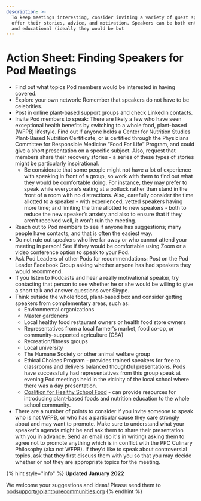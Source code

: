 ```yaml
---
description: >-
  To keep meetings interesting, consider inviting a variety of guest speakers to
  offer their stories, advice, and motivation. Speakers can be both entertaining
  and educational (ideally they would be bot
---
```


# Action Sheet: Finding Speakers for Pod Meetings

* Find out what topics Pod members would be interested in having covered.
* Explore your own network: Remember that speakers do not have to be celebrities.
* Post in online plant-based support groups and check LinkedIn contacts.
* Invite Pod members to speak: There are likely a few who have seen exceptional health benefits by switching to a whole food, plant-based (WFPB) lifestyle. Find out if anyone holds a Center for Nutrition Studies Plant-Based Nutrition Certificate, or is certified through the Physicians Committee for Responsible Medicine “Food For Life” Program, and could give a short presentation on a specific subject. Also, request that members share their recovery stories - a series of these types of stories might be particularly inspirational.
  * Be considerate that some people might not have a lot of experience with speaking in front of a group, so work with them to find out what they would be comfortable doing. For instance, they may prefer to speak while everyone’s eating at a potluck rather than stand in the front of a room with no distractions. Also, carefully consider the time allotted to a speaker - with experienced, vetted speakers having more time; and limiting the time allotted to new speakers - both to reduce the new speaker’s anxiety and also to ensure that if they aren’t received well, it won’t ruin the meeting.
* Reach out to Pod members to see if anyone has suggestions; many people have contacts, and that is often the easiest way.
* Do not rule out speakers who live far away or who cannot attend your meeting in person! See if they would be comfortable using Zoom or a video conference option to speak to your Pod.&#x20;
* Ask Pod Leaders of other Pods for recommendations: Post on the Pod Leader Facebook Group asking whether anyone has had speakers they would recommend.
* If you listen to Podcasts and hear a really motivational speaker, try contacting that person to see whether he or she would be willing to give a short talk and answer questions over Skype.
* Think outside the whole food, plant-based box and consider getting speakers from complementary areas, such as:&#x20;
  * Environmental organizations
  * Master gardeners
  * Local healthy food restaurant owners or health food store owners
  * Representatives from a local farmer's market, food co-op, or community-supported agriculture (CSA)
  * Recreation/fitness groups
  * Local university
  * The Humane Society or other animal welfare group
  * Ethical Choices Program - provides trained speakers for free to classrooms and delivers balanced thoughtful presentations. Pods have successfully had representatives from this group speak at evening Pod meetings held in the vicinity of the local school where there was a day presentation.
  * [Coalition for Healthy School Food](https://healthyschoolfood.org/wp/) - can provide resources for introducing plant-based foods and nutrition education to the whole school community.
* There are a number of points to consider if you invite someone to speak who is not WFPB, or who has a particular cause they care strongly about and may want to promote. Make sure to understand what your speaker's agenda might be and ask them to share their presentation with you in advance. Send an email (so it's in writing) asking them to agree not to promote anything which is in conflict with the PPC Culinary Philosophy (aka not WFPB). If they'd like to speak about controversial topics, ask that they first discuss them with you so that you may decide whether or not they are appropriate topics for the meeting.

{% hint style="info" %}
**Updated January 2022**

We welcome your suggestions and ideas! Please send them to podsupport@plantpurecommunities.org
{% endhint %}
